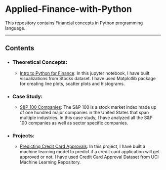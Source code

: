# Applied-Finance-with-Python

This repository contains Financial concepts in Python programming language.

-------------------------------------------------------------------------------------------------

## Contents 
  - ### Theoretical Concepts:
    * [Intro to Python for Finance](https://github.com/Ravjot03/Intro-to-Python-for-Finance):
    In this jupyter notebook, I have built visualizations from Stocks dataset.
    I have used Matplotlib package for creating line plots, scatter plots and histograms.
    
  - ### Case Study:
    * [S&P 100 Companies](https://github.com/Ravjot03/S-P100_Companies_CaseStudy):
    The S&P 100 is a stock market index made up of one hundred major companies in the United States that span multiple industries.
    In this case study, I have analyzed all the S&P 100 companies as well as sector specific companies.
  - ### Projects:
    * [Predicting Credit Card Approvals](https://github.com/Ravjot03/Predicting-Credit-Card-Approvals):
    In this project, I have built a machine learning model to predict if a credit card application will get approved or not. I have used Credit Card Approval Dataset from UCI Machine Learning Repository. 

